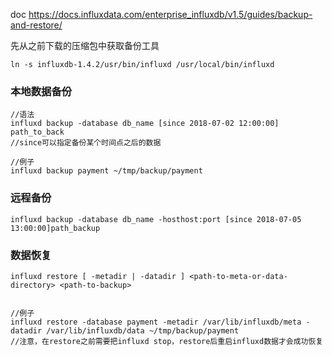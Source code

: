 doc https://docs.influxdata.com/enterprise_influxdb/v1.5/guides/backup-and-restore/

先从之前下载的压缩包中获取备份工具
```
ln -s influxdb-1.4.2/usr/bin/influxd /usr/local/bin/influxd
```
### 本地数据备份
```
//语法
influxd backup -database db_name [since 2018-07-02 12:00:00] path_to_back
//since可以指定备份某个时间点之后的数据

//例子
influxd backup payment ~/tmp/backup/payment
```

### 远程备份
```
influxd backup -database db_name -hosthost:port [since 2018-07-05 13:00:00]path_backup
```

### 数据恢复
```
influxd restore [ -metadir | -datadir ] <path-to-meta-or-data-directory> <path-to-backup>


//例子
influxd restore -database payment -metadir /var/lib/influxdb/meta -datadir /var/lib/influxdb/data ~/tmp/backup/payment
//注意，在restore之前需要把influxd stop，restore后重启influxd数据才会成功恢复
```

